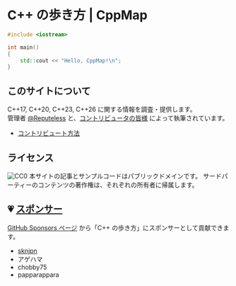 # C++ の歩き方 | CppMap

``` c++
#include <iostream>

int main()
{
    std::cout << "Hello, CppMap!\n";
}
```

## このサイトについて
C++17, C++20, C++23, C++26 に関する情報を調査・提供します。  
管理者 <a href="https://twitter.com/Reputeless" target="_blank">@Reputeless</a> と、<a href="contribution/contributors/" target="_blank">コントリビュータの皆様</a> によって執筆されています。

- [コントリビュート方法](https://github.com/cppmap/cppmap.docs)

## ライセンス
<img src="https://i.creativecommons.org/p/zero/1.0/88x31.png" alt="CC0" />  
本サイトの記事とサンプルコードはパブリックドメインです。  
サードパーティーのコンテンツの著作権は、それぞれの所有者に帰属します。

## 💗 [スポンサー](https://github.com/sponsors/Reputeless)

[GitHub Sponsors ページ](https://github.com/sponsors/Reputeless) から「C++ の歩き方」にスポンサーとして貢献できます。

- [sknjpn](https://twitter.com/sknjpn)
- アゲハマ
- chobby75
- papparappara
